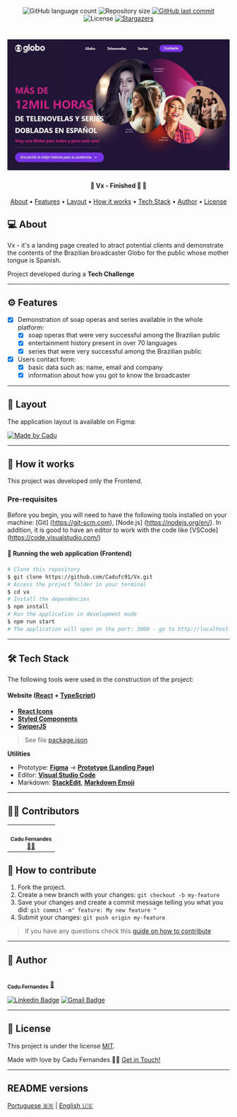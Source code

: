 <p align="center">
  <img alt="GitHub language count" src="https://img.shields.io/github/languages/count/cadufc91/Vx?color=%2304D361">

  <img alt="Repository size" src="https://img.shields.io/github/repo-size/cadufc91/Vx">
  
  <a href="https://github.com/cadufc91/Vx/commits/master">
    <img alt="GitHub last commit" src="https://img.shields.io/github/last-commit/cadufc91/Vx">
  </a>
    
   <img alt="License" src="https://img.shields.io/badge/license-MIT-brightgreen">
   <a href="https://github.com/cadufc91/Vx/stargazers">
    <img alt="Stargazers" src="https://img.shields.io/github/stars/tgmarinho/Vx?style=social">
  </a>
  
 
</p>
<h1 align="center">
    <img alt="LandingPage" title="#LandingPage" src="./src/assets/thumb.jpg" />
</h1>

<h4 align="center"> 
	🚧  Vx - Finished 🚀 🚧
</h4>

<p align="center">
 <a href="#about">About</a> •
  <a href="#features">Features</a> •
 <a href="#layout">Layout</a> • 
 <a href="#how-it-works">How it works</a> • 
 <a href="#tech-stack">Tech Stack</a> • 
 <a href="#author">Author</a> • 
 <a href="#user-content-license">License</a>
</p>


## 💻 About

Vx - it's a landing page created to atract potential clients and demonstrate the contents of the Brazilian broadcaster Globo for the public whose mother tongue is Spanish.


Project developed during a **Tech Challenge**

---

## ⚙️ Features

- [x] Demonstration of soap operas and series available in the whole platform:
  - [x] soap operas that were very successful among the Brazilian public
  - [x] entertainment history present in over 70 languages
  - [x] series that were very successful among the Brazilian public

- [x] Users contact form:
  - [x] basic data such as: name, email and company
  - [x] information about how you got to know the broadcaster

---

## 🎨 Layout

The application layout is available on Figma:

<a href="https://www.figma.com/file/MZL3iGGCOCVO1DqztOtx3A/LandingPage?node-id=0%3A1">
  <img alt="Made by Cadu" src="https://img.shields.io/badge/Acessar%20Layout%20-Figma-%2304D361">
</a>

---

## 🚀 How it works

This project was developed only the Frontend.

### Pre-requisites

Before you begin, you will need to have the following tools installed on your machine:
[Git] (https://git-scm.com), [Node.js] (https://nodejs.org/en/).
In addition, it is good to have an editor to work with the code like [VSCode] (https://code.visualstudio.com/)


#### 🧭 Running the web application (Frontend)

```bash
# Clone this repository
$ git clone https://github.com/Cadufc91/Vx.git
# Access the project folder in your terminal
$ cd vx
# Install the dependencies
$ npm install
# Run the application in development mode
$ npm run start
# The application will open on the port: 3000 - go to http://localhost:3000
```

---

## 🛠 Tech Stack

The following tools were used in the construction of the project:

#### **Website**  ([React](https://reactjs.org/)  +  [TypeScript](https://www.typescriptlang.org/))

-   **[React Icons](https://react-icons.github.io/react-icons/)**
-   **[Styled Components](https://github.com/styled-components/styled-components)**
-   **[SwiperJS](https://github.com/nolimits4web/swiper)**

> See file  [package.json](https://github.com/cadufc91/Vx/blob/master/web/package.json)

**Utilities**
-   Prototype:  **[Figma](https://www.figma.com/)**  →  **[Prototype (Landing Page)](https://www.figma.com/file/MZL3iGGCOCVO1DqztOtx3A/LandingPage?node-id=0%3A1)**
-   Editor:  **[Visual Studio Code](https://code.visualstudio.com/)**
-   Markdown:  **[StackEdit](https://stackedit.io/)**,  **[Markdown Emoji](https://gist.github.com/rxaviers/7360908)**


---

## 👨‍💻 Contributors

<table>
  <tr>
    <td align="center"><a href="https://cadufc-portfolio.vercel.app/"><img style="border-radius: 50%;" src="https://avatars.githubusercontent.com/u/92037562?v=4" width="100px;" alt=""/><br /><sub><b>Cadu Fernandes</b></sub></a><br /><a href="https://cadufc-portfolio.vercel.app/">👨‍💻</a></td>
  </tr>
</table>

## 💪 How to contribute

1. Fork the project.
2. Create a new branch with your changes: `git checkout -b my-feature`
3. Save your changes and create a commit message telling you what you did: `git commit -m" feature: My new feature "`
4. Submit your changes: `git push origin my-feature`
> If you have any questions check this [guide on how to contribute](./CONTRIBUTING.md)

---
## 🦸 Author

<a href="https://cadufc-portfolio.vercel.app/">
 <img style="border-radius: 50%;" src="https://avatars.githubusercontent.com/u/92037562?v=4" width="100px;" alt=""/>
 <br />
 <sub><b>Cadu Fernandes</b></sub></a> <a href="https://cadufc-portfolio.vercel.app/">🚀</a>
 <br />

 [![Linkedin Badge](https://img.shields.io/badge/-Cadu-blue?style=flat-square&logo=Linkedin&logoColor=white&link=https://www.linkedin.com/in/carloseduardo-fernandes/)](https://www.linkedin.com/in/carloseduardo-fernandes/) 
[![Gmail Badge](https://img.shields.io/badge/-fernandes.cadu@gmail.com-c14438?style=flat-square&logo=Gmail&logoColor=white&link=mailto:fernandes.cadu@gmail.com)](mailto:fernandes.cadu@gmail.com)

---

## 📝 License

This project is under the license [MIT](./LICENSE).

Made with love by Cadu Fernandes 👋🏽 [Get in Touch!](https://www.linkedin.com/in/carloseduardo-fernandes/)

---

##  README versions

[Portuguese 🇧🇷](./README.md)  |  [English 🇺🇸](./README-en.md) 
